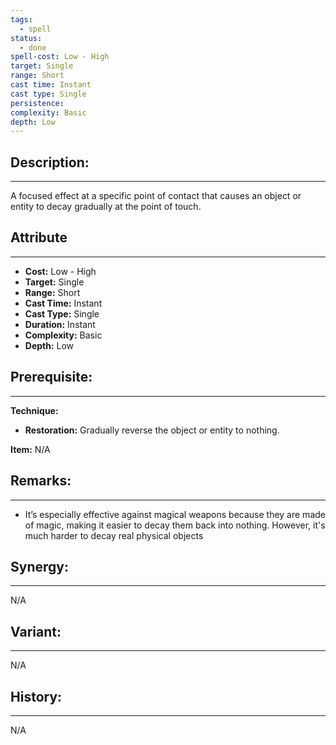 ```yaml
---
tags:
  - spell
status:
  - done
spell-cost: Low - High
target: Single
range: Short
cast time: Instant
cast type: Single
persistence:
complexity: Basic
depth: Low
---
```

## Description:  
---  
A focused effect at a specific point of contact that causes an object or entity to decay gradually at the point of touch.  
  
## Attribute  
___  
- __Cost:__ Low - High  
- __Target:__ Single  
- __Range:__ Short  
- __Cast Time:__ Instant  
- __Cast Type:__ Single  
- __Duration:__ Instant  
- __Complexity:__ Basic  
- __Depth:__ Low  
  
## Prerequisite:  
___  
  
__Technique:__  
- __Restoration:__ Gradually reverse the object or entity to nothing.  
  
__Item:__ N/A  
  
## Remarks:  
___  
- It’s especially effective against magical weapons because they are made of magic, making it easier to decay them back into nothing. However, it's much harder to decay real physical objects  
  
## Synergy:  
___  
N/A  
  
## Variant:  
___  
N/A  
  
## History:  
---  
N/A